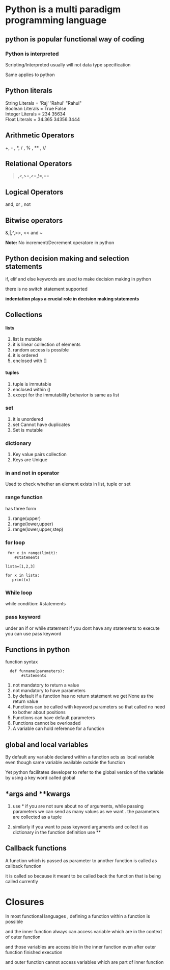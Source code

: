 # Python is a multi paradigm programming language

## python is popular functional way of coding

### Python is interpreted

Scripting/Interpreted usually will not data type specification

Same applies to python

## Python literals

String Literals = 'Raj' 'Rahul' "Rahul" <br/>
Boolean Literals = True False <br/>
Integer Literals = 234 35634 <br/>
Float Literals = 34.365 34356.3444 <br/>

## Arithmetic Operators

+, - , *, / , % , ** , //

## Relational Operators

>,<,>=,<=,!=,==

## Logical Operators
and, or  , not

## Bitwise operators

&,|,^,>>, << and ~

**Note:** No increment/Decrement operatore in python

## Python decision making and selection statements

if, elif and else keywords are used to make decision making in python <br/>

there is no switch statement supported 

**indentation plays a crucial role in decision making statements**

## Collections
#### lists

1. list is  mutable 
2. it is linear collection of elements
3. random access is possible 
4. it is ordered
5. enclosed with []

#### tuples

1. tuple is immutable
2. enclosed within ()
3. except for the immutability behavior is same as list

### set

1. it is unordered
2. set Cannot have duplicates
3. Set is mutable

### dictionary

1. Key value pairs collection
2. Keys are Unique


### in and not in operator

Used to check whether an element exists in list, tuple or set

### range function

has three form
1. range(upper)
2. range(lower,upper)
3. range(lower,upper,step)

### for loop
```
 for x in range(limit):
    #statements

```

```
lista=[1,2,3]

for x in lista:
   print(x)
```

### While loop

while condition:
    #statements

### pass keyword
 
 under an if or while statement if you dont have any statements to execute you can 
 use pass keyword

 ## Functions in python

 function syntax

 ```
   def funname(parameters):
        #statements
```

1. not mandatory to return a value
2. not mandatory to have parameters
3. by default if a function has no return statement we get None as the return value
4. Functions can be called with keyword parameters so that called no need to bother
   about positions
5. Functions can have default parameters
6. Functions cannot be overloaded
7. A variable can hold reference for a function


## global and local variables

By default any variable declared within a function acts as local variable
even though same variable available outside the function

Yet python facilitates developer to refer to the global version of the variable
by using a key word called global

## *args and **kwargs

1. use * if you are not sure about no of arguments, while passing parameters
we can send as many values as we want . the parameters are collected as a tuple

2. similarly if you want to pass keyword arguments and collect it as dictionary
in the function definition use **

## Callback functions

 A function which is passed as parameter to another function is called as callback function

 it is called so because it meant to be called back the function that is being called
 currently

 # Closures

 In most functional languages , defining a function within a function is possible

 and the inner function always can access variable which are in the context of outer function

 and those variables are accessible in the inner function even after outer function
 finished execution

 and outer function cannot access variables which are part of inner function